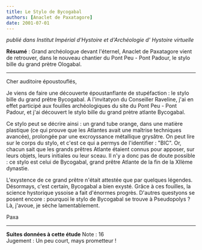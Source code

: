 ```yaml
---
title: Le Stylo de Bycogabal
authors: [Anaclet de Paxatagore]
date: 2001-07-01
---
```


_publié dans Institut Impérial d'Hystoire et d'Archéologie d' Hystoire virtuelle_


**Résumé** : Grand archéologue devant l'éternel, Anaclet de Paxatagore vient de retrouver, dans le nouveau chantier du Pont Peu - Pont Padour, le stylo bille du grand prètre Ologabal.

---

Cher auditoire époustouflés,

Je viens de faire une découverte époustanflante de stupéfaction : le stylo bille du grand prêtre Bycogabal. A l'invitatyon du Conseiller Raveline, j'ai en effet participé aux fouilles archéologiques du site du Pont Peu - Pont Padour, et j'ai découvert le stylo bille du grand prètre atlante Bycogabal.

Ce stylo peut se décrire ainsi : un grand tube orange, dans une matière plastique (ce qui prouve que les Atlantes avait une maîtrise techniques avancée), prolongée par une excroyssance métallique grysâtre. On peut lire sur le corps du stylo, et c'est ce qui a permys de l'identifier : "BIC". Or, chacun sait que les grands prêtres Atlante étaient connus pour apposer, sur leurs objets, leurs initiales ou leur sceau. Il n'y a donc pas de doute possible : ce stylo est celui de Bycogabal, grand prêtre Atlante de la fin de la XIIème dynastie.

L'exystence de ce grand prêtre n'était attestée que par quelques légendes. Désormays, c'est certain, Bycogabal a bien exysté. Grâce à ces fouilles, la science hystorique yssoise a fait d'énormes progrès.
D'autres questyons se posent encore : pourquoi le stylo de Bycogabal se trouve à Pseudopolys ? Là, j'avoue, je sèche lamentablement.

Paxa

---
**Suites données à cette étude**
Note : 16  
Jugement : Un peu court, mays prometteur !  